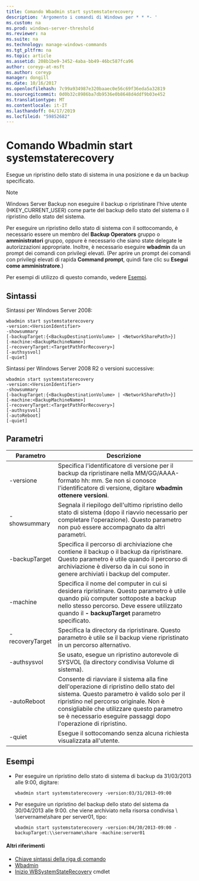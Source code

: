 ```yaml
---
title: Comando Wbadmin start systemstaterecovery
description: 'Argomento i comandi di Windows per * * *- '
ms.custom: na
ms.prod: windows-server-threshold
ms.reviewer: na
ms.suite: na
ms.technology: manage-windows-commands
ms.tgt_pltfrm: na
ms.topic: article
ms.assetid: 208b1be9-3452-4aba-bb49-46bc587fca96
author: coreyp-at-msft
ms.author: coreyp
manager: dongill
ms.date: 10/16/2017
ms.openlocfilehash: 7c99a934987e320baaec0e56c69f36eda5a32819
ms.sourcegitcommit: 0d0b32c8986ba7db9536e0b8648d4ddf9b03e452
ms.translationtype: MT
ms.contentlocale: it-IT
ms.lasthandoff: 04/17/2019
ms.locfileid: "59852682"
---
```

# <a name="wbadmin-start-systemstaterecovery"></a>Comando Wbadmin start systemstaterecovery



Esegue un ripristino dello stato di sistema in una posizione e da un backup specificato.

> [!NOTE]
> Windows Server Backup non eseguire il backup o ripristinare l'hive utente (HKEY_CURRENT_USER) come parte del backup dello stato del sistema o il ripristino dello stato del sistema.

Per eseguire un ripristino dello stato di sistema con il sottocomando, è necessario essere un membro del **Backup Operators** gruppo o **amministratori** gruppo, oppure è necessario che siano state delegate le autorizzazioni appropriate. Inoltre, è necessario eseguire **wbadmin** da un prompt dei comandi con privilegi elevati. (Per aprire un prompt dei comandi con privilegi elevati di rapida **Command prompt**, quindi fare clic su **Esegui come amministratore**.)

Per esempi di utilizzo di questo comando, vedere [Esempi](#BKMK_examples).

## <a name="syntax"></a>Sintassi

Sintassi per Windows Server 2008:
```
wbadmin start systemstaterecovery
-version:<VersionIdentifier>
-showsummary
[-backupTarget:{<BackupDestinationVolume> | <NetworkSharePath>}]
[-machine:<BackupMachineName>]
[-recoveryTarget:<TargetPathForRecovery>]
[-authsysvol]
[-quiet]
```
Sintassi per Windows Server 2008 R2 o versioni successive:
```
wbadmin start systemstaterecovery
-version:<VersionIdentifier>
-showsummary
[-backupTarget:{<BackupDestinationVolume> | <NetworkSharePath>}]
[-machine:<BackupMachineName>]
[-recoveryTarget:<TargetPathForRecovery>]
[-authsysvol]
[-autoReboot]
[-quiet]
```

## <a name="parameters"></a>Parametri

|Parametro|Descrizione|
|---------|-----------|
|-versione|Specifica l'identificatore di versione per il backup da ripristinare nella MM/GG/AAAA-formato hh: mm. Se non si conosce l'identificatore di versione, digitare **wbadmin ottenere versioni**.|
|-showsummary|Segnala il riepilogo dell'ultimo ripristino dello stato di sistema (dopo il riavvio necessario per completare l'operazione). Questo parametro non può essere accompagnato da altri parametri.|
|-backupTarget|Specifica il percorso di archiviazione che contiene il backup o il backup da ripristinare. Questo parametro è utile quando il percorso di archiviazione è diverso da in cui sono in genere archiviati i backup del computer.|
|-machine|Specifica il nome del computer in cui si desidera ripristinare. Questo parametro è utile quando più computer sottoposte a backup nello stesso percorso. Deve essere utilizzato quando il **- backupTarget** parametro specificato.|
|-recoveryTarget|Specifica la directory da ripristinare. Questo parametro è utile se il backup viene ripristinato in un percorso alternativo.|
|-authsysvol|Se usato, esegue un ripristino autorevole di SYSVOL (la directory condivisa Volume di sistema).|
|-autoReboot|Consente di riavviare il sistema alla fine dell'operazione di ripristino dello stato del sistema. Questo parametro è valido solo per il ripristino nel percorso originale. Non è consigliabile che utilizzare questo parametro se è necessario eseguire passaggi dopo l'operazione di ripristino.|
|-quiet|Esegue il sottocomando senza alcuna richiesta visualizzata all'utente.|

## <a name="BKMK_examples"></a>Esempi

-   Per eseguire un ripristino dello stato di sistema di backup da 31/03/2013 alle 9:00, digitare:  
    ```
    wbadmin start systemstaterecovery -version:03/31/2013-09:00
    ```  
-   Per eseguire un ripristino del backup dello stato del sistema da 30/04/2013 alle 9:00. che viene archiviato nella risorsa condivisa \\ \\servername\share per server01, tipo:  
    ```
    wbadmin start systemstaterecovery -version:04/30/2013-09:00 -backupTarget:\\servername\share -machine:server01
    ```

#### <a name="additional-references"></a>Altri riferimenti

-   [Chiave sintassi della riga di comando](command-line-syntax-key.md)
-   [Wbadmin](wbadmin.md)
-   [Inizio WBSystemStateRecovery](https://technet.microsoft.com/library/jj902449.aspx) cmdlet